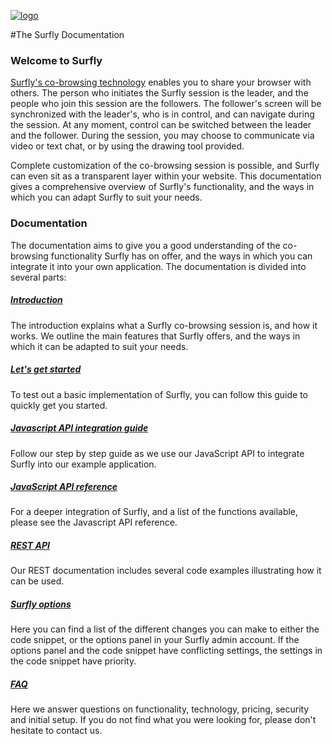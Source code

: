 <a href="https://www.surfly.com/">![logo](/images/logosmall.png)</a>

#The Surfly Documentation


### Welcome to Surfly

[Surfly's co-browsing technology](https://www.surfly.com/) enables you to share your browser with others. The person who initiates the Surfly session is the leader, and the people who join this session are the followers. The follower's screen will be synchronized with the leader's, who is in control, and can navigate during the session. At any moment, control can be switched between the leader and the follower. During the session, you may choose to communicate via video or text chat, or by using the drawing tool provided.

Complete customization of the co-browsing session is possible, and Surfly can even sit as a transparent layer within your website.  This documentation gives a comprehensive overview of Surfly's functionality, and the ways in which you can adapt Surfly to suit your needs.

### Documentation

The documentation aims to give you a good understanding of the co-browsing functionality Surfly has on offer, and the ways in which you can integrate it into your own application. The documentation is divided into several parts:

##### [Introduction](./introduction.md)

The introduction explains what a Surfly co-browsing session is, and how it works. We outline the main features that Surfly offers, and the ways in which it can be adapted to suit your needs.

##### [Let's get started](./integration.md)

To test out a basic implementation of Surfly, you can follow this guide to quickly get you started.

##### [Javascript API integration guide](./theSurflyTutorial.md)

Follow our step by step guide as we use our JavaScript API to integrate Surfly into our example application.

##### [JavaScript API reference](./javascriptApi.md)

For a deeper integration of Surfly, and a list of the functions available, please see the Javascript API reference.

##### [REST API](http://docs.surfly.apiary.io/)

Our REST documentation includes several code examples illustrating how it can be used.

##### [Surfly options](./widgetOptions.md)

Here you can find a list of the different changes you can make to either the code snippet, or the options panel in your Surfly admin account. If the options panel and the code snippet have conflicting settings, the settings in the code snippet have priority.

##### [FAQ](./faqs.md)

Here we answer questions on functionality, technology, pricing, security and initial setup.
If you do not find what you were looking for, please don't hesitate to contact us.




